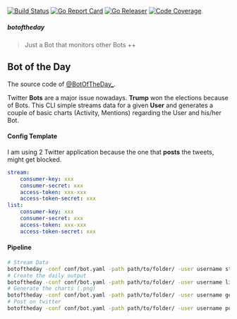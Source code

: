 [![Build Status](https://travis-ci.org/andefined/botoftheday.svg?branch=master)](https://travis-ci.org/andefined/botoftheday)
[![Go Report Card](https://goreportcard.com/badge/github.com/andefined/botoftheday)](https://goreportcard.com/report/github.com/andefined/botoftheday)
[![Go Releaser](https://img.shields.io/github/release/andefined/botoftheday.svg)](https://goreportcard.com/report/github.com/plagiari-sm/andefined/botoftheday/latest)
[![Code Coverage](https://img.shields.io/codecov/c/github/andefined/botoftheday/master.svg)](https://codecov.io/gh/andefined/botoftheday/releases/latest)

##### botoftheday
> Just a Bot that monitors other Bots ++

## Bot of the Day
The source code of [@BotOfTheDay_](https://twitter.com/BotOfTheDay_).

Twitter **Bots** are a major issue nowadays. **Trump** won the elections because of Bots. This CLI simple streams data for a given **User** and generates a couple of basic charts (Activity, Mentions) regarding the User and his/her Bot.

#### Config Template

I am using 2 Twitter application because the one that **posts** the tweets, might get blocked.
```yaml
stream:
    consumer-key: xxx
    consumer-secret: xxx
    access-token: xxx-xxx
    access-token-secret: xxx
list:
    consumer-key: xxx
    consumer-secret: xxx
    access-token: xxx-xxx
    access-token-secret: xxx
```

#### Pipeline
```bash
# Stream Data
botoftheday -conf conf/bot.yaml -path path/to/folder/ -user username stream
# Create the daily output
botoftheday -conf conf/bot.yaml -path path/to/folder/ -user username list
# Generate the charts (.png)
botoftheday -conf conf/bot.yaml -path path/to/folder/ -user username generate
# Post on twitter
botoftheday -conf conf/bot.yaml -path path/to/folder/ -user username post
```
